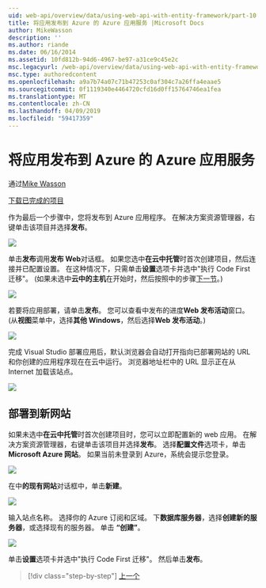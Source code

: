 ```yaml
---
uid: web-api/overview/data/using-web-api-with-entity-framework/part-10
title: 将应用发布到 Azure 的 Azure 应用服务 |Microsoft Docs
author: MikeWasson
description: ''
ms.author: riande
ms.date: 06/16/2014
ms.assetid: 10fd812b-94d6-4967-be97-a31ce9c45e2c
msc.legacyurl: /web-api/overview/data/using-web-api-with-entity-framework/part-10
msc.type: authoredcontent
ms.openlocfilehash: a9a7b74a07c71b47253c0af304c7a26ffa4eaae5
ms.sourcegitcommit: 0f1119340e4464720cfd16d0ff15764746ea1fea
ms.translationtype: MT
ms.contentlocale: zh-CN
ms.lasthandoff: 04/09/2019
ms.locfileid: "59417359"
---
```

# <a name="publish-the-app-to-azure-azure-app-service"></a>将应用发布到 Azure 的 Azure 应用服务

通过[Mike Wasson](https://github.com/MikeWasson)

[下载已完成的项目](https://github.com/MikeWasson/BookService)

作为最后一个步骤中，您将发布到 Azure 应用程序。 在解决方案资源管理器，右键单击该项目并选择**发布**。

![](part-10/_static/image1.png)

单击**发布**调用**发布 Web**对话框。 如果您选中**在云中托管**时首次创建项目，然后连接并已配置设置。 在这种情况下，只需单击**设置**选项卡并选中&quot;执行 Code First 迁移&quot;。 (如果未选中**云中的主机**在开始时，然后按照中的步骤[下一节](#new-website)。)

[![](part-10/_static/image3.png)](part-10/_static/image2.png)

若要将应用部署，请单击**发布**。 您可以查看中发布的进度**Web 发布活动**窗口。 (从**视图**菜单中，选择**其他 Windows**，然后选择**Web 发布活动**。)

![](part-10/_static/image4.png)

完成 Visual Studio 部署应用后，默认浏览器会自动打开指向已部署网站的 URL 和你创建的应用程序现在在云中运行。 浏览器地址栏中的 URL 显示正在从 Internet 加载该站点。

[![](part-10/_static/image6.png)](part-10/_static/image5.png)

<a id="new-website"></a>
## <a name="deploying-to-a-new-website"></a>部署到新网站

如果未选中**在云中托管**时首次创建项目时，您可以立即配置新的 web 应用。 在解决方案资源管理器，右键单击该项目并选择**发布**。 选择**配置文件**选项卡，单击**Microsoft Azure 网站**。 如果当前未登录到 Azure，系统会提示您登录。

[![](part-10/_static/image8.png)](part-10/_static/image7.png)

在中**的现有网站**对话框中，单击**新建**。

![](part-10/_static/image9.png)

输入站点名称。 选择你的 Azure 订阅和区域。 下**数据库服务器**，选择**创建新的服务器**，或选择现有的服务器。 单击 **“创建”**。

[![](part-10/_static/image11.png)](part-10/_static/image10.png)

单击**设置**选项卡并选中&quot;执行 Code First 迁移&quot;。 然后单击**发布**。

> [!div class="step-by-step"]
> [上一个](part-9.md)
